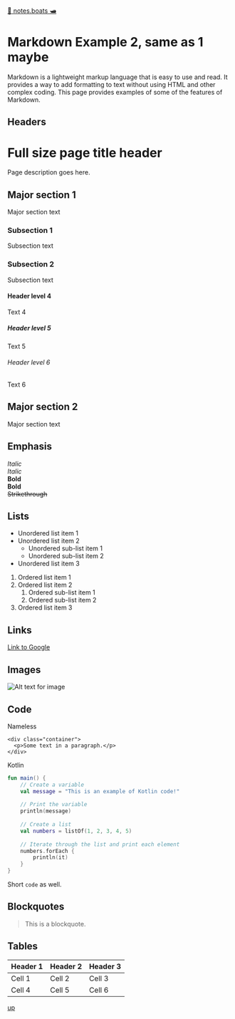 [📓 notes.boats 🛥️](README.md)

# Markdown Example 2, same as 1 maybe

Markdown is a lightweight markup language that is easy to use and read. It provides a way to add formatting to text without using HTML and other complex coding. This page provides examples of some of the features of Markdown.

## Headers

# Full size page title header

Page description goes here.

## Major section 1

Major section text

### Subsection 1

Subsection text

### Subsection 2

Subsection text

#### Header level 4

Text 4

##### Header level 5

Text 5

###### Header level 6

Text 6


## Major section 2

Major section text

## Emphasis

*Italic*  
_Italic_  
**Bold**  
__Bold__  
~~Strikethrough~~

## Lists

- Unordered list item 1
- Unordered list item 2
  - Unordered sub-list item 1
  - Unordered sub-list item 2
- Unordered list item 3

1. Ordered list item 1
2. Ordered list item 2
   1. Ordered sub-list item 1
   2. Ordered sub-list item 2
3. Ordered list item 3

## Links

[Link to Google](https://www.google.com)

## Images

![Alt text for image](https://via.placeholder.com/150)

## Code

Nameless

```
<div class="container">
  <p>Some text in a paragraph.</p>
</div>
```

Kotlin

```kotlin
fun main() {
    // Create a variable
    val message = "This is an example of Kotlin code!"
    
    // Print the variable
    println(message)
    
    // Create a list
    val numbers = listOf(1, 2, 3, 4, 5)
    
    // Iterate through the list and print each element
    numbers.forEach {
        println(it)
    }
}
```

Short `code` as well.

## Blockquotes

> This is a blockquote.

## Tables

| Header 1 | Header 2 | Header 3 |
|----------|----------|----------|
| Cell 1   | Cell 2   | Cell 3   |
| Cell 4   | Cell 5   | Cell 6   |

<a href="#top">up</a>
